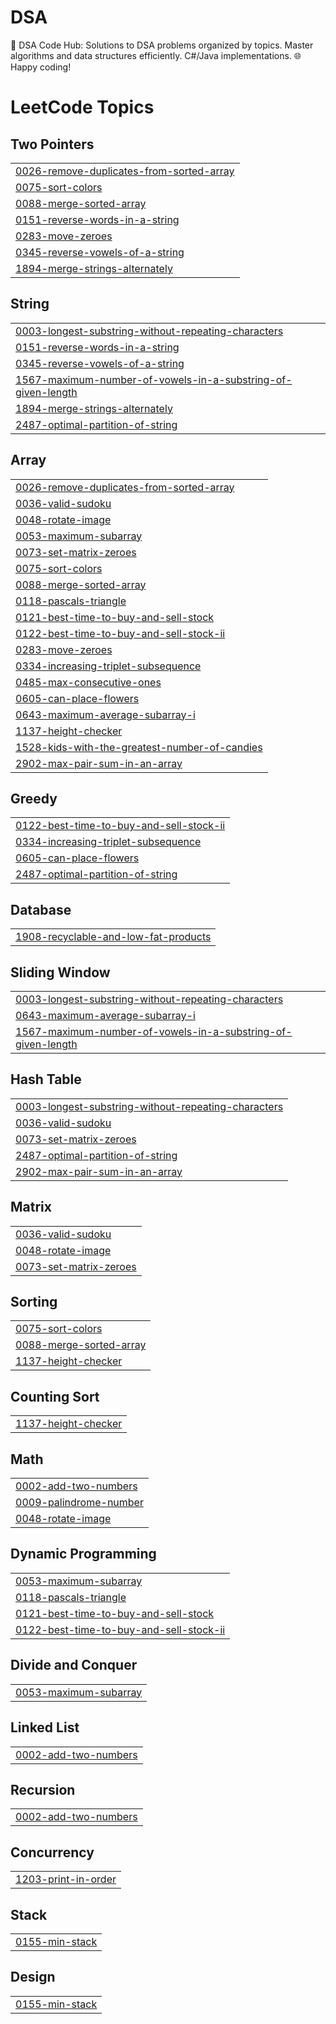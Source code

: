 # DSA
🚀 DSA Code Hub: Solutions to DSA problems organized by topics. Master algorithms and data structures efficiently. C#/Java implementations. 🌐 Happy coding!

<!---LeetCode Topics Start-->
# LeetCode Topics
## Two Pointers
|  |
| ------- |
| [0026-remove-duplicates-from-sorted-array](https://github.com/Sumitsk149/DSA/tree/master/0026-remove-duplicates-from-sorted-array) |
| [0075-sort-colors](https://github.com/Sumitsk149/DSA/tree/master/0075-sort-colors) |
| [0088-merge-sorted-array](https://github.com/Sumitsk149/DSA/tree/master/0088-merge-sorted-array) |
| [0151-reverse-words-in-a-string](https://github.com/Sumitsk149/DSA/tree/master/0151-reverse-words-in-a-string) |
| [0283-move-zeroes](https://github.com/Sumitsk149/DSA/tree/master/0283-move-zeroes) |
| [0345-reverse-vowels-of-a-string](https://github.com/Sumitsk149/DSA/tree/master/0345-reverse-vowels-of-a-string) |
| [1894-merge-strings-alternately](https://github.com/Sumitsk149/DSA/tree/master/1894-merge-strings-alternately) |
## String
|  |
| ------- |
| [0003-longest-substring-without-repeating-characters](https://github.com/Sumitsk149/DSA/tree/master/0003-longest-substring-without-repeating-characters) |
| [0151-reverse-words-in-a-string](https://github.com/Sumitsk149/DSA/tree/master/0151-reverse-words-in-a-string) |
| [0345-reverse-vowels-of-a-string](https://github.com/Sumitsk149/DSA/tree/master/0345-reverse-vowels-of-a-string) |
| [1567-maximum-number-of-vowels-in-a-substring-of-given-length](https://github.com/Sumitsk149/DSA/tree/master/1567-maximum-number-of-vowels-in-a-substring-of-given-length) |
| [1894-merge-strings-alternately](https://github.com/Sumitsk149/DSA/tree/master/1894-merge-strings-alternately) |
| [2487-optimal-partition-of-string](https://github.com/Sumitsk149/DSA/tree/master/2487-optimal-partition-of-string) |
## Array
|  |
| ------- |
| [0026-remove-duplicates-from-sorted-array](https://github.com/Sumitsk149/DSA/tree/master/0026-remove-duplicates-from-sorted-array) |
| [0036-valid-sudoku](https://github.com/Sumitsk149/DSA/tree/master/0036-valid-sudoku) |
| [0048-rotate-image](https://github.com/Sumitsk149/DSA/tree/master/0048-rotate-image) |
| [0053-maximum-subarray](https://github.com/Sumitsk149/DSA/tree/master/0053-maximum-subarray) |
| [0073-set-matrix-zeroes](https://github.com/Sumitsk149/DSA/tree/master/0073-set-matrix-zeroes) |
| [0075-sort-colors](https://github.com/Sumitsk149/DSA/tree/master/0075-sort-colors) |
| [0088-merge-sorted-array](https://github.com/Sumitsk149/DSA/tree/master/0088-merge-sorted-array) |
| [0118-pascals-triangle](https://github.com/Sumitsk149/DSA/tree/master/0118-pascals-triangle) |
| [0121-best-time-to-buy-and-sell-stock](https://github.com/Sumitsk149/DSA/tree/master/0121-best-time-to-buy-and-sell-stock) |
| [0122-best-time-to-buy-and-sell-stock-ii](https://github.com/Sumitsk149/DSA/tree/master/0122-best-time-to-buy-and-sell-stock-ii) |
| [0283-move-zeroes](https://github.com/Sumitsk149/DSA/tree/master/0283-move-zeroes) |
| [0334-increasing-triplet-subsequence](https://github.com/Sumitsk149/DSA/tree/master/0334-increasing-triplet-subsequence) |
| [0485-max-consecutive-ones](https://github.com/Sumitsk149/DSA/tree/master/0485-max-consecutive-ones) |
| [0605-can-place-flowers](https://github.com/Sumitsk149/DSA/tree/master/0605-can-place-flowers) |
| [0643-maximum-average-subarray-i](https://github.com/Sumitsk149/DSA/tree/master/0643-maximum-average-subarray-i) |
| [1137-height-checker](https://github.com/Sumitsk149/DSA/tree/master/1137-height-checker) |
| [1528-kids-with-the-greatest-number-of-candies](https://github.com/Sumitsk149/DSA/tree/master/1528-kids-with-the-greatest-number-of-candies) |
| [2902-max-pair-sum-in-an-array](https://github.com/Sumitsk149/DSA/tree/master/2902-max-pair-sum-in-an-array) |
## Greedy
|  |
| ------- |
| [0122-best-time-to-buy-and-sell-stock-ii](https://github.com/Sumitsk149/DSA/tree/master/0122-best-time-to-buy-and-sell-stock-ii) |
| [0334-increasing-triplet-subsequence](https://github.com/Sumitsk149/DSA/tree/master/0334-increasing-triplet-subsequence) |
| [0605-can-place-flowers](https://github.com/Sumitsk149/DSA/tree/master/0605-can-place-flowers) |
| [2487-optimal-partition-of-string](https://github.com/Sumitsk149/DSA/tree/master/2487-optimal-partition-of-string) |
## Database
|  |
| ------- |
| [1908-recyclable-and-low-fat-products](https://github.com/Sumitsk149/DSA/tree/master/1908-recyclable-and-low-fat-products) |
## Sliding Window
|  |
| ------- |
| [0003-longest-substring-without-repeating-characters](https://github.com/Sumitsk149/DSA/tree/master/0003-longest-substring-without-repeating-characters) |
| [0643-maximum-average-subarray-i](https://github.com/Sumitsk149/DSA/tree/master/0643-maximum-average-subarray-i) |
| [1567-maximum-number-of-vowels-in-a-substring-of-given-length](https://github.com/Sumitsk149/DSA/tree/master/1567-maximum-number-of-vowels-in-a-substring-of-given-length) |
## Hash Table
|  |
| ------- |
| [0003-longest-substring-without-repeating-characters](https://github.com/Sumitsk149/DSA/tree/master/0003-longest-substring-without-repeating-characters) |
| [0036-valid-sudoku](https://github.com/Sumitsk149/DSA/tree/master/0036-valid-sudoku) |
| [0073-set-matrix-zeroes](https://github.com/Sumitsk149/DSA/tree/master/0073-set-matrix-zeroes) |
| [2487-optimal-partition-of-string](https://github.com/Sumitsk149/DSA/tree/master/2487-optimal-partition-of-string) |
| [2902-max-pair-sum-in-an-array](https://github.com/Sumitsk149/DSA/tree/master/2902-max-pair-sum-in-an-array) |
## Matrix
|  |
| ------- |
| [0036-valid-sudoku](https://github.com/Sumitsk149/DSA/tree/master/0036-valid-sudoku) |
| [0048-rotate-image](https://github.com/Sumitsk149/DSA/tree/master/0048-rotate-image) |
| [0073-set-matrix-zeroes](https://github.com/Sumitsk149/DSA/tree/master/0073-set-matrix-zeroes) |
## Sorting
|  |
| ------- |
| [0075-sort-colors](https://github.com/Sumitsk149/DSA/tree/master/0075-sort-colors) |
| [0088-merge-sorted-array](https://github.com/Sumitsk149/DSA/tree/master/0088-merge-sorted-array) |
| [1137-height-checker](https://github.com/Sumitsk149/DSA/tree/master/1137-height-checker) |
## Counting Sort
|  |
| ------- |
| [1137-height-checker](https://github.com/Sumitsk149/DSA/tree/master/1137-height-checker) |
## Math
|  |
| ------- |
| [0002-add-two-numbers](https://github.com/Sumitsk149/DSA/tree/master/0002-add-two-numbers) |
| [0009-palindrome-number](https://github.com/Sumitsk149/DSA/tree/master/0009-palindrome-number) |
| [0048-rotate-image](https://github.com/Sumitsk149/DSA/tree/master/0048-rotate-image) |
## Dynamic Programming
|  |
| ------- |
| [0053-maximum-subarray](https://github.com/Sumitsk149/DSA/tree/master/0053-maximum-subarray) |
| [0118-pascals-triangle](https://github.com/Sumitsk149/DSA/tree/master/0118-pascals-triangle) |
| [0121-best-time-to-buy-and-sell-stock](https://github.com/Sumitsk149/DSA/tree/master/0121-best-time-to-buy-and-sell-stock) |
| [0122-best-time-to-buy-and-sell-stock-ii](https://github.com/Sumitsk149/DSA/tree/master/0122-best-time-to-buy-and-sell-stock-ii) |
## Divide and Conquer
|  |
| ------- |
| [0053-maximum-subarray](https://github.com/Sumitsk149/DSA/tree/master/0053-maximum-subarray) |
## Linked List
|  |
| ------- |
| [0002-add-two-numbers](https://github.com/Sumitsk149/DSA/tree/master/0002-add-two-numbers) |
## Recursion
|  |
| ------- |
| [0002-add-two-numbers](https://github.com/Sumitsk149/DSA/tree/master/0002-add-two-numbers) |
## Concurrency
|  |
| ------- |
| [1203-print-in-order](https://github.com/Sumitsk149/DSA/tree/master/1203-print-in-order) |
## Stack
|  |
| ------- |
| [0155-min-stack](https://github.com/Sumitsk149/DSA/tree/master/0155-min-stack) |
## Design
|  |
| ------- |
| [0155-min-stack](https://github.com/Sumitsk149/DSA/tree/master/0155-min-stack) |
<!---LeetCode Topics End-->